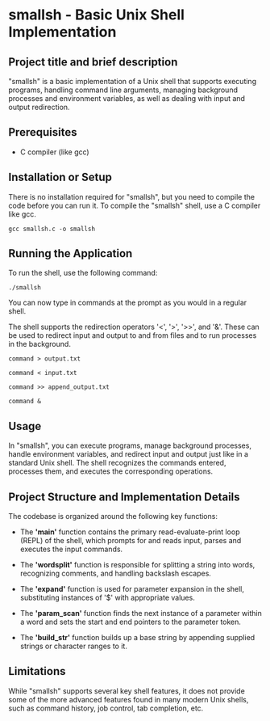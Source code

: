 # smallsh - Basic Unix Shell Implementation

## Project title and brief description
"smallsh" is a basic implementation of a Unix shell that supports executing programs, handling command line arguments, managing background processes and environment variables, as well as dealing with input and output redirection.

## Prerequisites
- C compiler (like gcc)

## Installation or Setup
There is no installation required for "smallsh", but you need to compile the code before you can run it. To compile the "smallsh" shell, use a C compiler like gcc.

`gcc smallsh.c -o smallsh`

## Running the Application
To run the shell, use the following command:

`./smallsh`

You can now type in commands at the prompt as you would in a regular shell. 

The shell supports the redirection operators '<', '>', '>>', and '&'. These can be used to redirect input and output to and from files and to run processes in the background.

`command > output.txt`

`command < input.txt`

`command >> append_output.txt`

`command &`

## Usage
In "smallsh", you can execute programs, manage background processes, handle environment variables, and redirect input and output just like in a standard Unix shell. The shell recognizes the commands entered, processes them, and executes the corresponding operations.

## Project Structure and Implementation Details
The codebase is organized around the following key functions:

- The <b>'main'</b> function contains the primary read-evaluate-print loop (REPL) of the shell, which prompts for and reads input, parses and executes the input commands.

- The <b>'wordsplit'</b> function is responsible for splitting a string into words, recognizing comments, and handling backslash escapes.

- The <b>'expand'</b> function is used for parameter expansion in the shell, substituting instances of '$' with appropriate values.

- The <b>'param_scan'</b> function finds the next instance of a parameter within a word and sets the start and end pointers to the parameter token.

- The <b>'build_str'</b> function builds up a base string by appending supplied strings or character ranges to it.

## Limitations
While "smallsh" supports several key shell features, it does not provide some of the more advanced features found in many modern Unix shells, such as command history, job control, tab completion, etc.
